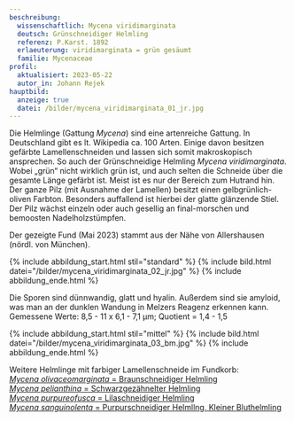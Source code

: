 ```yaml
---
beschreibung:
  wissenschaftlich: Mycena viridimarginata
  deutsch: Grünschneidiger Helmling
  referenz: P.Karst. 1892
  erlaeuterung: viridimarginata = grün gesäumt
  familie: Mycenaceae
profil:
  aktualisiert: 2023-05-22
  autor_in: Johann Rejek
hauptbild:
  anzeige: true
  datei: /bilder/mycena_viridimarginata_01_jr.jpg
---
```

Die Helmlinge (Gattung *Mycena*) sind eine artenreiche Gattung. In Deutschland gibt es lt. Wikipedia ca. 100 Arten. Einige davon besitzen gefärbte Lamellenschneiden und lassen sich somit makroskopisch ansprechen. So auch der Grünschneidige Helmling *Mycena viridimarginata*. Wobei „grün“ nicht wirklich grün ist, und auch selten die Schneide über die gesamte Länge gefärbt ist. Meist ist es nur der Bereich zum Hutrand hin. Der ganze Pilz (mit Ausnahme der Lamellen) besitzt einen gelbgrünlich-oliven Farbton. Besonders auffallend ist hierbei der glatte glänzende Stiel. Der Pilz wächst einzeln oder auch gesellig an final-morschen und bemoosten Nadelholzstümpfen.

Der gezeigte Fund (Mai 2023) stammt aus der Nähe von Allershausen (nördl. von München).

{% include abbildung_start.html stil="standard" %}
{% include bild.html datei="/bilder/mycena_viridimarginata_02_jr.jpg" %}
{% include abbildung_ende.html %}

Die Sporen sind dünnwandig, glatt und hyalin. Außerdem sind sie
amyloid, was man an der dunklen Wandung in Melzers Reagenz erkennen kann. Gemessene Werte: 8,5 - 11 x 6,1 - 7,1 µm; Quotient = 1,4 - 1,5

{% include abbildung_start.html stil="mittel" %}
{% include bild.html datei="/bilder/mycena_viridimarginata_03_bm.jpg" %}
{% include abbildung_ende.html %}

Weitere Helmlinge mit farbiger Lamellenschneide im Fundkorb:\
[*Mycena olivaceomarginata* = Braunschneidiger Helmling](/pilze/mycena-olivaceomarginata-braunschneidiger-helmling)\
[*Mycena pelianthina* =  Schwarzgezähnelter Helmling](/pilze/mycena-pelianthina-schwarzgezähnelter-helmling)\
[*Mycena purpureofusca* = Lilaschneidiger Helmling](/pilze/mycena-purpureofusca-lilaschneidiger-helmling)\
[*Mycena sanguinolenta* = Purpurschneidiger Helmllng, Kleiner Bluthelmling](/pilze/mycena-sanguinolenta-purpurschneidiger-helmling)